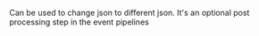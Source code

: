 Can be used to change json to different json. It's an optional post processing step in the event pipelines